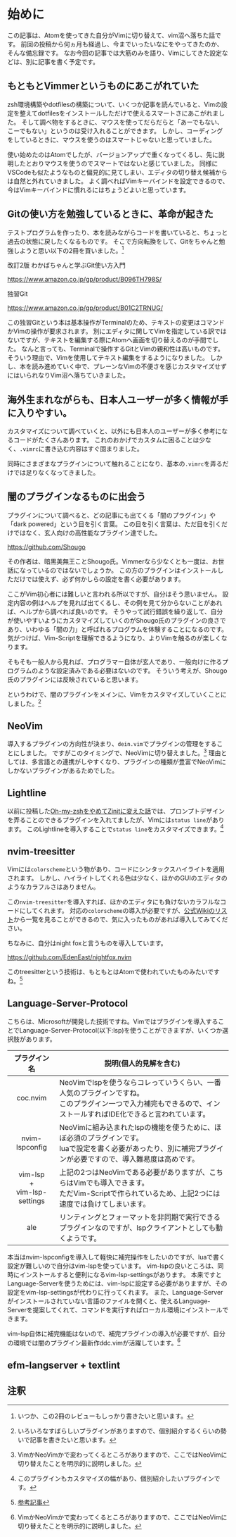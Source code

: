 # 始めに

この記事は、Atomを使ってきた自分がVimに切り替えて、vim沼へ落ちた話です。
前回の投稿から何ヵ月も経過し、今までいったいなにをやってきたのか、そんな備忘録です。
なお今回の記事では大筋のみを語り、Vimにしてきた設定などは、別に記事を書く予定です。


## もともとVimmerというものにあこがれていた

zsh環境構築やdotfilesの構築について、いくつか記事を読んでいると、Vimの設定を整えてdotfilesをインストールしただけで使えるスマートさにあこがれました。
そして調べ物をするときに、マウスを使ってだらだらと「あーでもない、こーでもない」というのは受け入れることができます。
しかし、コーディングをしているときに、マウスを使うのはスマートじゃないと思っていました。

使い始めたのはAtomでしたが、バージョンアップで重くなってくるし、先に説明したとおりマウスを使うのでスマートではないと感じていました。
同様にVSCodeも似たようなものと偏見的に見てしまい、エディタの切り替え候補からは自然と外れていきました。
よく調べればVimキーバインドを設定できるので、今はVimキーバインドに慣れるにはちょうどよいと思っています。


## Gitの使い方を勉強しているときに、革命が起きた

テストプログラムを作ったり、本を読みながらコードを書いていると、ちょっと過去の状態に戻したくなるものです。
そこで方向転換をして、Gitをちゃんと勉強しようと思い以下の2冊を買いました。[^1]

<!-- textlint-disable -->

改訂2版 わかばちゃんと学ぶGit使い方入門

https://www.amazon.co.jp/gp/product/B096TH798S/

独習Git

https://www.amazon.co.jp/gp/product/B01C2TRNUG/

<!-- textlint-enable -->

この独習Gitという本は基本操作がTerminalのため、テキストの変更はコマンドかVimの操作が要求されます。
別にエディタに関してVimを指定している訳ではないですが、テキストを編集する際にAtomへ画面を切り替えるのが手間でした。
なんと言っても、Terminalで操作するGitとVimの親和性は高いものです。そういう理由で、Vimを使用してテキスト編集をするようになりました。
しかし、本を読み進めていく中で、プレーンなVimの不便さを感じカスタマイズせずにはいられなりVim沼へ落ちていきました。


## 海外生まれながらも、日本人ユーザーが多く情報が手に入りやすい。

カスタマイズについて調べていくと、以外にも日本人のユーザーが多く参考になるコードがたくさんあります。
これのおかげでカスタムに困ることは少なく、`.vimrc`に書き込む内容はすぐ固まりました。

同時にさまざまなプラグインについて触れることになり、基本の`.vimrc`を弄るだけでは足りなくなってきました。


## 闇のプラグインなるものに出会う

プラグインについて調べると、どの記事にも出てくる「闇のプラグイン」や「dark powered」という目を引く言葉。
この目を引く言葉は、ただ目を引くだけではなく、玄人向けの高性能なプラグイン達でした。

https://github.com/Shougo

その作者は、暗黒美無王ことShougo氏。Vimmerなら少なくとも一度は、お世話になっているのではないでしょうか。
この方のプラグインはインストールしただけでは使えず、必ず何かしらの設定を書く必要があります。

ここがVim初心者には難しいと言われる所以ですが、自分はそう思いません。
設定内容の例はヘルプを見れば出てくるし、その例を見て分からないことがあれば、ヘルプから調べれば良いのです。
そうやって試行錯誤を繰り返して、自分が使いやすいようにカスタマイズしていくのがShougo氏のプラグインの良さであり、いわゆる「闇の力」と呼ばれるプログラムを体験することになるのです。
気がつけば、Vim-Scriptを理解できるようになり、よりVimを触るのが楽しくなります。

そもそも一般人から見れば、プログラマー自体が玄人であり、一般向けに作るプログラムのような設定済みである必要はないのです。
そういう考えが、Shougo氏のプラグインには反映されていると思います。

というわけで、闇のプラグインをメインに、Vimをカスタマイズしていくことにしました。[^2]


## NeoVim

導入するプラグインの方向性が決まり、`dein.vim`でプラグインの管理をすることにしました。
ですがこのタイミングで、NeoVimに切り替えました。[^3]
理由としては、多言語との連携がしやすくなり、プラグインの種類が豊富でNeoVimにしかないプラグインがあるためでした。


## Lightline

以前に投稿した[Oh-my-zshをやめてZinitに変えた話][1]では、プロンプトデザインを弄ることのできるプラグインを入れてましたが、Vimには`status line`があります。
このLightlineを導入することで`status line`をカスタマイズできます。[^4]


## nvim-treesitter

Vimには`colorscheme`という物があり、コードにシンタックスハイライトを適用されます。
しかし、ハイライトしてくれる色は少なく、ほかのGUIのエディタのようなカラフルさはありません。

この`nvim-treesitter`を導入すれば、ほかのエディタにも負けないカラフルなコードにしてくれます。
対応の`colorscheme`の導入が必要ですが、[公式Wikiのリスト][2]から一覧を見ることができるので、気に入ったものがあれば導入してみてください。

ちなみに、自分はnight foxと言うものを導入しています。

https://github.com/EdenEast/nightfox.nvim

このtreesitterという技術は、もともとはAtomで使われていたものみたいですね。[^5]


## Language-Server-Protocol

こちらは、Microsoftが開発した技術ですね。Vimではプラグインを導入することでLanguage-Server-Protocol(以下:lsp)を使うことができますが、いくつか選択肢があります。

|プラグイン名                    |説明(個人的見解を含む)                                                                                                                                            |
|:------------------------------:|------------------------------------------------------------------------------------------------------------------------------------------------------------------|
|coc.nvim                        |NeoVimでlspを使うならコレっていうくらい、一番人気のプラグインですね。<br>このプラグイン一つで入力補完もできるので、インストールすればIDE化できると言われています。|
|nvim-lspconfig                  |NeoVimに組み込まれたlspの機能を使うために、ほぼ必須のプラグインです。<br>luaで設定を書く必要があったり、別に補完プラグインが必要ですので、導入難易度は高めです。    |
|vim-lsp<br>+<br>vim-lsp-settings|上記の2つはNeoVimである必要がありますが、こちらはVimでも導入できます。<br>ただVim-Scriptで作られているため、上記2つには速度では負けてしまいます。               |
|ale                             |リンティングとフォーマットを非同期で実行できるプラグインなのですが、lspクライアントとしても動くようです。                                                         |

本当はnvim-lspconfigを導入して軽快に補完操作をしたいのですが、luaで書く設定が難しいので自分はvim-lspを使っています。
vim-lspの良いところは、同時にインストールすると便利になるvim-lsp-settingsがあります。
本来ですとLanguage-Serverを使うためには、vim-lspに設定する必要がありますが、その設定をvim-lsp-settingsが代わりに行ってくれます。
また、Language-Serverがインストールされていない言語のファイルを開くと、使えるLanguage-Serverを提案してくれて、コマンドを実行すればローカル環境にインストールできます。

vim-lsp自体に補完機能はないので、補完プラグインの導入が必要ですが、自分の環境では闇のプラグイン最新作ddc.vimが活躍しています。[^3]


## efm-langserver + textlint




## 注釈

[^1]: いつか、この2冊のレビューもしっかり書きたいと思います。
[^2]: いろいろなすばらしいプラグインがありますので、個別紹介するくらいの勢いで記事を書きたいと思います。
[^3]: VimかNeoVimかで変わってくるところがありますので、ここではNeoVimに切り替えたことを明示的に説明しました。
[^4]: このプラグインもカスタマイズの幅があり、個別紹介したいプラグインです。
[^5]: [参考記事][3]

<!-- リンク集 -->
[1]:https://qiita.com/yasunori-kirin0418/items/3557150582a1f7e08ecb
[2]:https://github.com/nvim-treesitter/nvim-treesitter/wiki/Colorschemes
[3]:https://www.google.com/amp/s/forest.watch.impress.co.jp/docs/news/1149/887/amp.index.html

